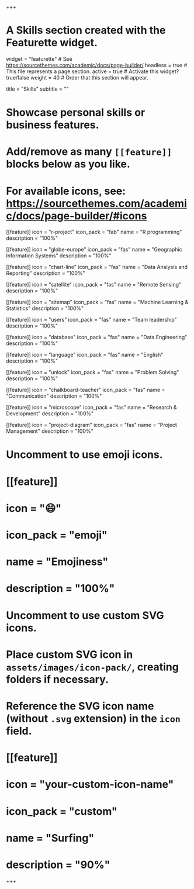 +++
# A Skills section created with the Featurette widget.
widget = "featurette"  # See https://sourcethemes.com/academic/docs/page-builder/
headless = true  # This file represents a page section.
active = true  # Activate this widget? true/false
weight = 40  # Order that this section will appear.

title = "Skills"
subtitle = ""

# Showcase personal skills or business features.
# 
# Add/remove as many `[[feature]]` blocks below as you like.
# 
# For available icons, see: https://sourcethemes.com/academic/docs/page-builder/#icons

[[feature]]
  icon = "r-project"
  icon_pack = "fab"
  name = "R programming"
  description = "100%"
  
[[feature]]
  icon = "globe-europe"
  icon_pack = "fas"
  name = "Geographic Information Systems"
  description = "100%"
  
[[feature]]
  icon = "chart-line"
  icon_pack = "fas"
  name = "Data Analysis and Reporting"
  description = "100%"  
  
[[feature]]
  icon = "satellite"
  icon_pack = "fas"
  name = "Remote Sensing"
  description = "100%"  
  
[[feature]]
  icon = "sitemap"
  icon_pack = "fas"
  name = "Machine Learning & Statistics"
  description = "100%"
  
[[feature]]
  icon = "users"
  icon_pack = "fas"
  name = "Team leadership"
  description = "100%"
  
[[feature]]
  icon = "database"
  icon_pack = "fas"
  name = "Data Engineering"
  description = "100%"
  
[[feature]]
  icon = "language"
  icon_pack = "fas"
  name = "English"
  description = "100%"
  
  
[[feature]]
  icon = "unlock"
  icon_pack = "fas"
  name = "Problem Solving"
  description = "100%"
  
[[feature]]
  icon = "chalkboard-teacher"
  icon_pack = "fas"
  name = "Communication"
  description = "100%"
  
[[feature]]
  icon = "microscope"
  icon_pack = "fas"
  name = "Research & Development"
  description = "100%"
  
[[feature]]
  icon = "project-diagram"
  icon_pack = "fas"
  name = "Project Management"
  description = "100%"


# Uncomment to use emoji icons.
# [[feature]]
#  icon = ":smile:"
#  icon_pack = "emoji"
#  name = "Emojiness"
#  description = "100%"  

# Uncomment to use custom SVG icons.
# Place custom SVG icon in `assets/images/icon-pack/`, creating folders if necessary.
# Reference the SVG icon name (without `.svg` extension) in the `icon` field.
# [[feature]]
#  icon = "your-custom-icon-name"
#  icon_pack = "custom"
#  name = "Surfing"
#  description = "90%"

+++

